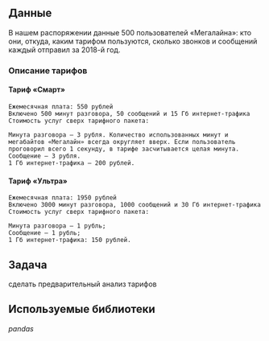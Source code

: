 
## Данные

В нашем распоряжении данные 500 пользователей «Мегалайна»: кто они, откуда, каким тарифом пользуются, сколько звонков и сообщений каждый отправил за 2018-й год.

### Описание тарифов
#### Тариф «Смарт»

    Ежемесячная плата: 550 рублей
    Включено 500 минут разговора, 50 сообщений и 15 Гб интернет-трафика
    Стоимость услуг сверх тарифного пакета:
     
    Минута разговора — 3 рубля. Количество использованных минут и мегабайтов «Мегалайн» всегда округляет вверх. Если пользователь проговорил всего 1 секунду, в тарифе засчитывается целая минута.
    Сообщение — 3 рубля.
    1 Гб интернет-трафика — 200 рублей.

#### Тариф «Ультра»

    Ежемесячная плата: 1950 рублей
    Включено 3000 минут разговора, 1000 сообщений и 30 Гб интернет-трафика
    Стоимость услуг сверх тарифного пакета:
     
    Минута разговора — 1 рубль;
    Сообщение — 1 рубль;
    1 Гб интернет-трафика: 150 рублей.

## Задача

сделать предварительный анализ тарифов

## Используемые библиотеки
*pandas*
